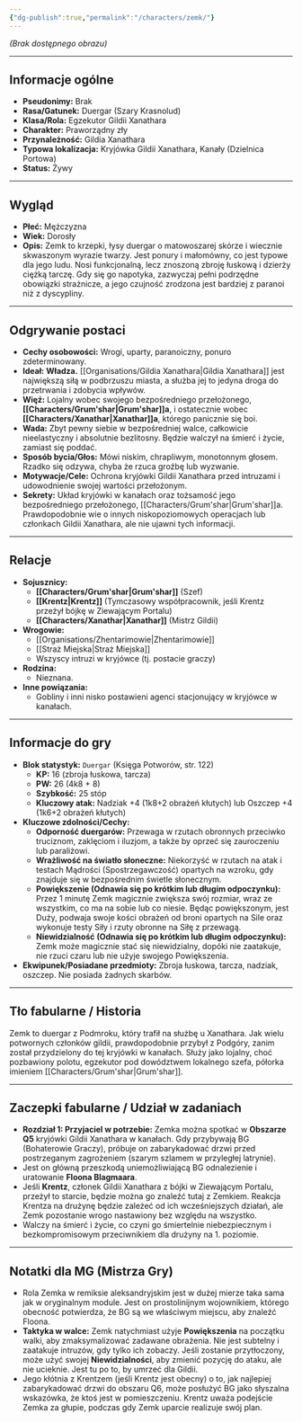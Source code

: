```yaml
---
{"dg-publish":true,"permalink":"/characters/zemk/"}
---
```



*(Brak dostępnego obrazu)*

---

## Informacje ogólne

*   **Pseudonimy:** Brak
*   **Rasa/Gatunek:** Duergar (Szary Krasnolud)
*   **Klasa/Rola:** Egzekutor Gildii Xanathara
*   **Charakter:** Praworządny zły
*   **Przynależność:** Gildia Xanathara
*   **Typowa lokalizacja:** Kryjówka Gildii Xanathara, Kanały (Dzielnica Portowa)
*   **Status:** Żywy

---

## Wygląd

*   **Płeć:** Mężczyzna
*   **Wiek:** Dorosły
*   **Opis:** Zemk to krzepki, łysy duergar o matowoszarej skórze i wiecznie skwaszonym wyrazie twarzy. Jest ponury i małomówny, co jest typowe dla jego ludu. Nosi funkcjonalną, lecz znoszoną zbroję łuskową i dzierży ciężką tarczę. Gdy się go napotyka, zazwyczaj pełni podrzędne obowiązki strażnicze, a jego czujność zrodzona jest bardziej z paranoi niż z dyscypliny.

---

## Odgrywanie postaci

*   **Cechy osobowości:** Wrogi, uparty, paranoiczny, ponuro zdeterminowany.
*   **Ideał:** **Władza.** [[Organisations/Gildia Xanathara\|Gildia Xanathara]] jest największą siłą w podbrzuszu miasta, a służba jej to jedyna droga do przetrwania i zdobycia wpływów.
*   **Więź:** Lojalny wobec swojego bezpośredniego przełożonego, **[[Characters/Grum'shar\|Grum'shar]]a**, i ostatecznie wobec **[[Characters/Xanathar\|Xanathar]]a**, którego panicznie się boi.
*   **Wada:** Zbyt pewny siebie w bezpośredniej walce, całkowicie nieelastyczny i absolutnie bezlitosny. Będzie walczył na śmierć i życie, zamiast się poddać.
*   **Sposób bycia/Głos:** Mówi niskim, chrapliwym, monotonnym głosem. Rzadko się odzywa, chyba że rzuca groźbę lub wyzwanie.
*   **Motywacje/Cele:** Ochrona kryjówki Gildii Xanathara przed intruzami i udowodnienie swojej wartości przełożonym.
*   **Sekrety:** Układ kryjówki w kanałach oraz tożsamość jego bezpośredniego przełożonego, [[Characters/Grum'shar\|Grum'shar]]a. Prawdopodobnie wie o innych niskopoziomowych operacjach lub członkach Gildii Xanathara, ale nie ujawni tych informacji.

---

## Relacje

*   **Sojusznicy:**
    *   **[[Characters/Grum'shar\|Grum'shar]]** (Szef)
    *   **[[Krentz\|Krentz]]** (Tymczasowy współpracownik, jeśli Krentz przeżył bójkę w Ziewającym Portalu)
    *   **[[Characters/Xanathar\|Xanathar]]** (Mistrz Gildii)
*   **Wrogowie:**
    *   [[Organisations/Zhentarimowie\|Zhentarimowie]]
    *   [[Straż Miejska\|Straż Miejska]]
    *   Wszyscy intruzi w kryjówce (tj. postacie graczy)
*   **Rodzina:**
    *   Nieznana.
*   **Inne powiązania:**
    *   Gobliny i inni nisko postawieni agenci stacjonujący w kryjówce w kanałach.

---

## Informacje do gry

*   **Blok statystyk:** `Duergar` (Księga Potworów, str. 122)
    *   **KP:** 16 (zbroja łuskowa, tarcza)
    *   **PW:** 26 (4k8 + 8)
    *   **Szybkość:** 25 stóp
    *   **Kluczowy atak:** Nadziak +4 (1k8+2 obrażeń kłutych) lub Oszczep +4 (1k6+2 obrażeń kłutych)
*   **Kluczowe zdolności/Cechy:**
    *   **Odporność duergarów:** Przewaga w rzutach obronnych przeciwko truciznom, zaklęciom i iluzjom, a także by oprzeć się zauroczeniu lub paraliżowi.
    *   **Wrażliwość na światło słoneczne:** Niekorzyść w rzutach na atak i testach Mądrości (Spostrzegawczość) opartych na wzroku, gdy znajduje się w bezpośrednim świetle słonecznym.
    *   **Powiększenie (Odnawia się po krótkim lub długim odpoczynku):** Przez 1 minutę Zemk magicznie zwiększa swój rozmiar, wraz ze wszystkim, co ma na sobie lub co niesie. Będąc powiększonym, jest Duży, podwaja swoje kości obrażeń od broni opartych na Sile oraz wykonuje testy Siły i rzuty obronne na Siłę z przewagą.
    *   **Niewidzialność (Odnawia się po krótkim lub długim odpoczynku):** Zemk może magicznie stać się niewidzialny, dopóki nie zaatakuje, nie rzuci czaru lub nie użyje swojego Powiększenia.
*   **Ekwipunek/Posiadane przedmioty:** Zbroja łuskowa, tarcza, nadziak, oszczep. Nie posiada żadnych skarbów.

---

## Tło fabularne / Historia

Zemk to duergar z Podmroku, który trafił na służbę u Xanathara. Jak wielu potwornych członków gildii, prawdopodobnie przybył z Podgóry, zanim został przydzielony do tej kryjówki w kanałach. Służy jako lojalny, choć pozbawiony polotu, egzekutor pod dowództwem lokalnego szefa, półorka imieniem [[Characters/Grum'shar\|Grum'shar]].

---

## Zaczepki fabularne / Udział w zadaniach

*   **Rozdział 1: Przyjaciel w potrzebie:** Zemka można spotkać w **Obszarze Q5** kryjówki Gildii Xanathara w kanałach. Gdy przybywają BG (Bohaterowie Graczy), próbuje on zabarykadować drzwi przed postrzeganym zagrożeniem (szarym szlamem w przyległej latrynie).
*   Jest on główną przeszkodą uniemożliwiającą BG odnalezienie i uratowanie **Floona Blagmaara**.
*   Jeśli **Krentz**, członek Gildii Xanathara z bójki w Ziewającym Portalu, przeżył to starcie, będzie można go znaleźć tutaj z Zemkiem. Reakcja Krentza na drużynę będzie zależeć od ich wcześniejszych działań, ale Zemk pozostanie wrogo nastawiony bez względu na wszystko.
*   Walczy na śmierć i życie, co czyni go śmiertelnie niebezpiecznym i bezkompromisowym przeciwnikiem dla drużyny na 1. poziomie.

---

## Notatki dla MG (Mistrza Gry)

*   Rola Zemka w remiksie aleksandryjskim jest w dużej mierze taka sama jak w oryginalnym module. Jest on prostolinijnym wojownikiem, którego obecność potwierdza, że BG są we właściwym miejscu, aby znaleźć Floona.
*   **Taktyka w walce:** Zemk natychmiast użyje **Powiększenia** na początku walki, aby zmaksymalizować zadawane obrażenia. Nie jest subtelny i zaatakuje intruzów, gdy tylko ich zobaczy. Jeśli zostanie przytłoczony, może użyć swojej **Niewidzialności**, aby zmienić pozycję do ataku, ale nie ucieknie. Jest tu po to, by umrzeć dla Gildii.
*   Jego kłótnia z Krentzem (jeśli Krentz jest obecny) o to, jak najlepiej zabarykadować drzwi do obszaru Q6, może posłużyć BG jako słyszalna wskazówka, że ktoś jest w pomieszczeniu. Krentz uważa podejście Zemka za głupie, podczas gdy Zemk uparcie realizuje swój plan.